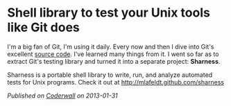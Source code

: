 # Shell library to test your Unix tools like Git does

I'm a big fan of Git, I'm using it daily. Every now and then I dive into Git's excellent [source code](https://github.com/git/git). I've learned many things from it. I went so far as to extract Git's testing library and turned it into a separate project: **Sharness**.

Sharness is a portable shell library to write, run, and analyze automated tests for Unix programs. Check it out at http://mlafeldt.github.com/sharness

_Published on [Coderwall](https://coderwall.com/p/s8hm5w) on 2013-01-31_
